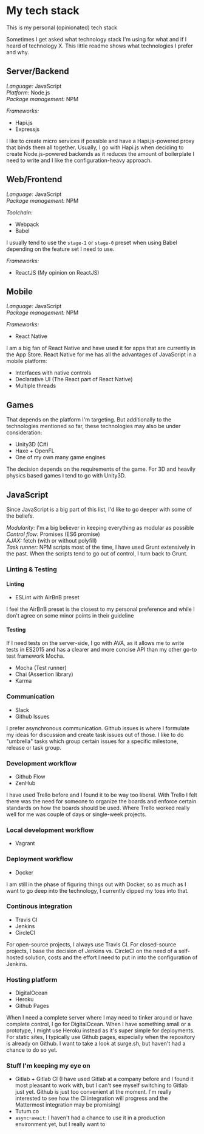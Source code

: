 # My tech stack
This is my personal (opinionated) tech stack

Sometimes I get asked what technology stack I'm using for what and if I heard of technology X. This little readme shows what technologies I prefer and why.

## Server/Backend
*Language:* JavaScript  
*Platform:* Node.js  
*Package management:* NPM  

*Frameworks:*
* Hapi.js
* Expressjs

I like to create micro services if possible and have a Hapi.js-powered proxy that binds them all together. Usually, I go with Hapi.js when deciding to create Node.js-powered backends as it reduces the amount of boilerplate I need to write and I like the configuration-heavy approach.

## Web/Frontend
*Language:* JavaScript  
*Package management:* NPM  

*Toolchain:*
* Webpack
* Babel

I usually tend to use the `stage-1` or `stage-0` preset when using Babel depending on the feature set I need to use.

*Frameworks:*
* ReactJS (My opinion on ReactJS)

## Mobile
*Language:* JavaScript  
*Package management:* NPM  

*Frameworks:*
* React Native

I am a big fan of React Native and have used it for apps that are currently in the App Store. React Native for me has all the advantages of JavaScript in a mobile platform:
- Interfaces with native controls
- Declarative UI (The React part of React Native)
- Multiple threads

## Games
That depends on the platform I'm targeting. But additionally to the technologies mentioned so far, these technologies may also be under consideration:
- Unity3D (C#)
- Haxe + OpenFL
- One of my own many game engines

The decision depends on the requirements of the game. For 3D and heavily physics based games I tend to go with Unity3D.

## JavaScript
Since JavaScript is a big part of this list, I'd like to go deeper with some of the beliefs.

*Modularity:* I'm a big believer in keeping everything as modular as possible
*Control flow:* Promises (ES6 promise)  
*AJAX:* fetch (with or without polyfill)  
*Task runner:* NPM scripts most of the time, I have used Grunt extensively in the past. When the scripts tend to go out of control, I turn back to Grunt.

### Linting & Testing
#### Linting
* ESLint with AirBnB preset

I feel the AirBnB preset is the closest to my personal preference and while I don't agree on some minor points in their guideline

#### Testing
If I need tests on the server-side, I go with AVA, as it allows me to write tests in ES2015 and has a clearer and more concise API than my other go-to test framework Mocha.

* Mocha (Test runner)
* Chai (Assertion library)
* Karma

### Communication
* Slack
* Github Issues

I prefer asynchronous communication. Github issues is where I formulate my ideas for discussion and create task issues out of those. I like to do "umbrella" tasks which group certain issues for a specific milestone, release or task group.

### Development workflow
* Github Flow
* ZenHub

I have used Trello before and I found it to be way too liberal. With Trello I felt there was the need for someone to organize the boards and enforce certain standards on how the boards should be used. Where Trello worked really well for me was couple of days or single-week projects.

### Local development workflow
* Vagrant



### Deployment workflow
* Docker

I am still in the phase of figuring things out with Docker, so as much as I want to go deep into the technology, I currently dipped my toes into that.

### Continous integration
* Travis CI
* Jenkins
* CircleCI

For open-source projects, I always use Travis CI. For closed-source projects, I base the decision of Jenkins vs. CircleCI on the need of a self-hosted solution, costs and the effort I need to put in into the configuration of Jenkins.

### Hosting platform
* DigitalOcean
* Heroku
* Github Pages

When I need a complete server where I may need to tinker around or have complete control, I go for DigitalOcean.  When I have something small or a prototype, I might use Heroku instead as it's super simple for deployments. For static sites, I typically use Github pages, especially when the repository is already on Github. I want to take a look at surge.sh, but haven't had a chance to do so yet.


### Stuff I'm keeping my eye on
* Gitlab + Gitlab CI (I have used Gitlab at a company before and I found it most pleasant to work with, but I can't see myself switching to Gitlab just yet. Github is just too convenient at the moment. I'm really interested to see how the CI integration will progress and the Mattermost integration may be promising)
* Tutum.co
* `async`-`await`: I haven't had a chance to use it in a production environment yet, but I really want to

